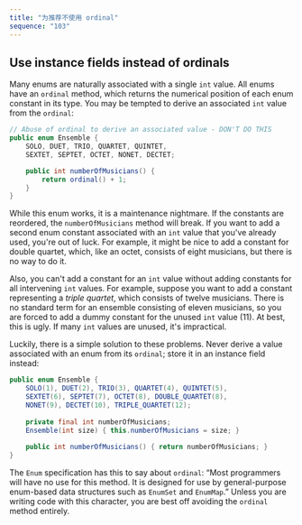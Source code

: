 ```yaml
---
title: "为推荐不使用 ordinal"
sequence: "103"
---
```



## Use instance fields instead of ordinals

Many enums are naturally associated with a single `int` value.
All enums have an `ordinal` method, which returns the numerical position of each enum constant in its type.
You may be tempted to derive an associated `int` value from the `ordinal`:

```java
// Abuse of ordinal to derive an associated value - DON'T DO THIS
public enum Ensemble {
    SOLO, DUET, TRIO, QUARTET, QUINTET,
    SEXTET, SEPTET, OCTET, NONET, DECTET;

    public int numberOfMusicians() {
        return ordinal() + 1;
    }
}
```

While this enum works, it is a maintenance nightmare.
If the constants are reordered, the `numberOfMusicians` method will break.
If you want to add a second enum constant associated with an `int` value that you've already used,
you're out of luck.
For example, it might be nice to add a constant for double quartet, which, like an octet,
consists of eight musicians, but there is no way to do it.

Also, you can't add a constant for an `int` value
without adding constants for all intervening `int` values.
For example, suppose you want to add a constant representing a _triple quartet_, which consists of twelve musicians.
There is no standard term for an ensemble consisting of eleven musicians,
so you are forced to add a dummy constant for the unused `int` value (11).
At best, this is ugly. If many `int` values are unused, it's impractical.

Luckily, there is a simple solution to these problems.
Never derive a value associated with an enum from its `ordinal`;
store it in an instance field instead:

```java
public enum Ensemble {
    SOLO(1), DUET(2), TRIO(3), QUARTET(4), QUINTET(5),
    SEXTET(6), SEPTET(7), OCTET(8), DOUBLE_QUARTET(8),
    NONET(9), DECTET(10), TRIPLE_QUARTET(12);
    
    private final int numberOfMusicians;
    Ensemble(int size) { this.numberOfMusicians = size; }
    
    public int numberOfMusicians() { return numberOfMusicians; }
}
```

The `Enum` specification has this to say about `ordinal`:
“Most programmers will have no use for this method.
It is designed for use by general-purpose enum-based data structures such as `EnumSet` and `EnumMap`.”
Unless you are writing code with this character, you are best off avoiding the `ordinal` method entirely.

